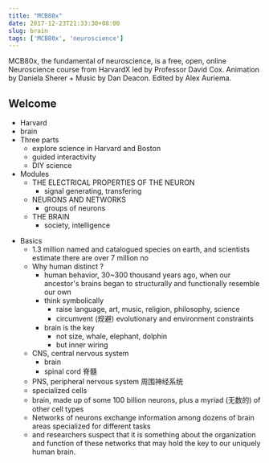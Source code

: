 ```yaml
---
title: "MCB80x"
date: 2017-12-23T21:33:30+08:00
slug: brain
tags: ['MCB80x', 'neuroscience']
---
```


MCB80x, the fundamental of neuroscience, is a free, open, online Neuroscience course from HarvardX led by Professor David Cox. Animation by Daniela Sherer + Music by Dan Deacon.  Edited by Alex Auriema.

## Welcome

- Harvard
- brain
- Three parts
    - explore science in Harvard and Boston
    - guided interactivity
    - DIY science
- Modules
    - THE ELECTRICAL PROPERTIES OF THE NEURON
        - signal generating, transfering
    - NEURONS AND NETWORKS
        - groups of neurons
    - THE BRAIN
        - society, intelligence

<!--more-->

- Basics
    - 1.3 million named and catalogued species on earth, and scientists estimate there are over 7 million no
    - Why human distinct ?
        - human behavior, 30~300 thousand years ago, when our ancestor's brains began to structurally and functionally resemble our own
        - think symbolically
            - raise language, art, music, religion, philosophy, science
            - circumvent (规避) evolutionary and environment constraints
        - brain is the key
            - not size, whale, elephant, dolphin
            - but inner wiring
    - CNS, central nervous system
        - brain
        - spinal cord 脊髓
    - PNS, peripheral nervous system 周围神经系统
    - specialized cells
    - brain, made up of some 100 billion neurons, plus a myriad (无数的) of other cell types
    - Networks of neurons exchange information among dozens of brain areas specialized for different tasks
    - and researchers suspect that it is something about the organization and function of these networks that may hold the key to our uniquely human brain. 

